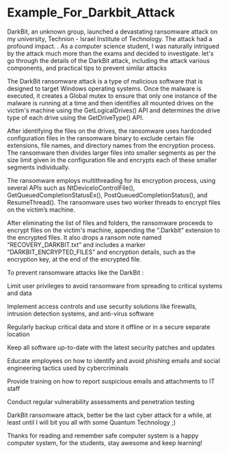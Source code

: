 # Example_For_Darkbit_Attack
DarkBit, an unknown group, launched a devastating ransomware attack on my university, Technion - Israel Institute of Technology. The attack had a profound impact.
. As a computer science student, I was naturally intrigued by the attack much more than the exams and decided to investigate. 
let's go through the details of the DarkBit attack, including the attack  various components, and practical tips to prevent similar attacks

The DarkBit ransomware attack is a type of malicious software that is designed to target Windows operating systems. Once the malware is executed, it creates a Global mutex to ensure that only one instance of the malware is running at a time and then identifies all mounted drives on the victim's machine using the GetLogicalDrives() API and determines the drive type of each drive using the GetDriveType() API.

After identifying the files on the drives, the ransomware uses hardcoded configuration files in the ransomware binary to exclude certain file extensions, file names, and directory names from the encryption process. The ransomware then divides larger files into smaller segments as per the size limit given in the configuration file and encrypts each of these smaller segments individually.

The ransomware employs multithreading for its encryption process, using several APIs such as NtDeviceIoControlFile(), GetQueuedCompletionStatusEx(), PostQueuedCompletionStatus(), and ResumeThread(). The ransomware uses two worker threads to encrypt files on the victim’s machine.

After eliminating the list of files and folders, the ransomware proceeds to encrypt files on the victim's machine, appending the “.Darkbit” extension to the encrypted files. It also drops a ransom note named “RECOVERY_DARKBIT.txt” and includes a marker “DARKBIT_ENCRYPTED_FILES” and encryption details, such as the encryption key, at the end of the encrypted file.

To prevent ransomware attacks like the DarkBit :

Limit user privileges to avoid ransomware from spreading to critical systems and data

Implement access controls and use security solutions like firewalls, intrusion detection systems, and anti-virus software

Regularly backup critical data and store it offline or in a secure separate location

Keep all software up-to-date with the latest security patches and updates

Educate employees on how to identify and avoid phishing emails and social engineering tactics used by cybercriminals

Provide training on how to report suspicious emails and attachments        to IT staff

Conduct regular vulnerability assessments and penetration testing

DarkBit ransomware attack, better be the last cyber attack for a while, at least until I will bit you all with some Quantum Technology ;)

Thanks for reading and remember safe computer system is a happy computer system, 
 for the students, stay awesome and keep learning! 
